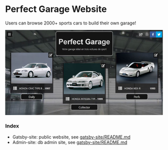 # Perfect Garage Website

Users can browse 2000+ sports cars to build their own garage! 

![Perfect garage homepage](perfect-garage.jpg "Perfect garage homepage")

### Index
- Gatsby-site: public website, see [gatsby-site/README.md](gatsby-site/README.md)
- Admin-site: db admin site, see [gatsby-site/README.md](gatsby-site/README.md)
